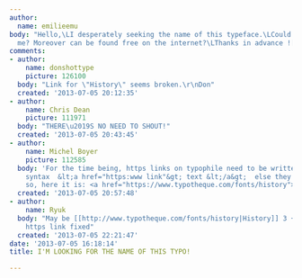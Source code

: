 ```yaml
---
author:
  name: emilieemu
body: "Hello,\LI desperately seeking the name of this typeface.\LCould someone help
  me? Moreover can be found free on the internet?\LThanks in advance ![img:sites/default/files/old-images/typo_3907.jpg]"
comments:
- author:
    name: donshottype
    picture: 126100
  body: "Link for \"History\" seems broken.\r\nDon"
  created: '2013-07-05 20:12:35'
- author:
    name: Chris Dean
    picture: 111971
  body: "THERE\u2019S NO NEED TO SHOUT!"
  created: '2013-07-05 20:43:45'
- author:
    name: Michel Boyer
    picture: 112585
  body: 'For the time being, https links on typophile need to be written with the
    syntax  &lt;a href="https:www link"&gt; text &lt;/a&gt;  else they come out broken;
    so, here it is: <a href="https://www.typotheque.com/fonts/history">history</a>.'
  created: '2013-07-05 20:57:48'
- author:
    name: Ryuk
  body: "May be [[http://www.typotheque.com/fonts/history|History]] 3 + 9...\r\n\r\nEDIT:
    https link fixed"
  created: '2013-07-05 22:21:47'
date: '2013-07-05 16:18:14'
title: I'M LOOKING FOR THE NAME OF THIS TYPO!

---
```

